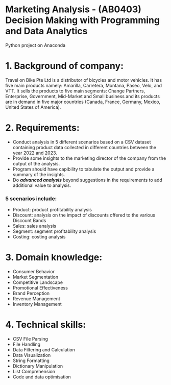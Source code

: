 # Marketing Analysis - (AB0403) Decision Making with Programming and Data Analytics
Python project on Anaconda

# 1. Background of company:
Travel on Bike Pte Ltd is a distributor of bicycles and motor vehicles. It has five main products namely: Amarilla, Carretera, Montana, Paseo, Velo, and VTT. It sells the products to five main segments: Change Partners, Enterprise, Government, Mid-Market and Small business and its products are in demand in five major countries (Canada, France, Germany, Mexico, United States of America).

# 2. Requirements:
- Conduct analysis in 5 different scenarios based on a CSV dataset containing product data collected in different countries between the year 2022 and 2023.
- Provide some insights to the marketing director of the company from the output of the analysis.
- Program should have capibility to tabulate the output and provide a summary of the insights.
- Do _**advanced analysis**_ beyond suggestions in the requirements to add additional value to analysis.

### 5 scenarios include:
- Product: product profitability analysis
- Discount: analysis on the impact of discounts offered to the various Discount Bands
- Sales: sales analysis
- Segment: segment profitability analysis
- Costing: costing analysis

# 3. Domain knowledge:
- Consumer Behavior
- Market Segmentation
- Competitive Landscape
- Promotional Effectiveness
- Brand Perception
- Revenue Management
- Inventory Management

# 4. Technical skills:
- CSV File Parsing
- File Handling
- Data Filtering and Calculation
- Data Visualization
- String Formatting
- Dictionary Manipulation
- List Comprehension
- Code and data optimisation

